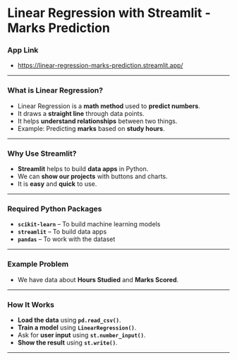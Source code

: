 # Linear Regression with Streamlit - Marks Prediction
### App Link
- https://linear-regression-marks-prediction.streamlit.app/
---
### What is Linear Regression?
- Linear Regression is a **math method** used to **predict numbers**.
- It draws a **straight line** through data points.
- It helps **understand relationships** between two things.
- Example: Predicting **marks** based on **study hours**.
---
### Why Use Streamlit?
- **Streamlit** helps to build **data apps** in Python.
- We can **show our projects** with buttons and charts.
- It is **easy** and **quick** to use.
---
### Required Python Packages
- **`scikit-learn`** – To build machine learning models
- **`streamlit`** – To build data apps
- **`pandas`** – To work with the dataset
---
### Example Problem
- We have data about **Hours Studied** and **Marks Scored**.
---
### How It Works
- **Load the data** using **`pd.read_csv()`**.
- **Train a model** using **`LinearRegression()`**.
- Ask for **user input** using **`st.number_input()`**.
- **Show the result** using **`st.write()`**.
---
